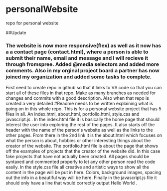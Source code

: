 # personalWebsite
repo for personal website


##Update
### The website is now more responsive(flex) as well as it now has a a contact page (contact.html), where a person is able to submit their name, email and message and I will recieve it through fromspree. Added @media selectors and added more comments. Also in my orginal project board a partner has now joined my organization and added some tasks to complete.

First need to create repo in github so that it links to VS code so that you can start all of these files in that repo. Make as many branches as needed for changes
and commits with a good description. Also when that repo is created a very detailed #Readme needs to be written explaining what is going on in this whole repo.
This is for a personal website project that has 5 files in all. An index.html, about.html, portfolio.html, style.css and javascript.js .
In the index.html file it is basically the home page that should interest the user into exploring the rest of the pages. It also starts off the header
with the name of the person's website as well as the links to the other pages. From there in the 2nd link it is the about.html which focuses on what the person 
is about, hobbies or other interesting things about the creator of the website. The portfolio.html file is about the page that shows off the examples of projects
that the creator of the website did. In this case fake projects that have not actually been created. All pages should be syntaxed and commented properly to let 
any other person read the code easily. In the style.css file all creative and artistic ways to show all the content in the page will be put in here. Colors, background images, spacing out the info in a beautiful way will be here. Finally in the javascript.js file it should only have a line that would correctly output Hello World . 
